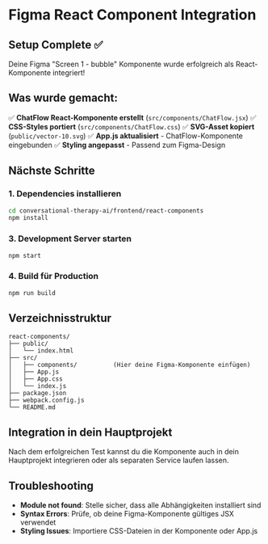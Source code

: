 # Figma React Component Integration

## Setup Complete ✅

Deine Figma "Screen 1 - bubble" Komponente wurde erfolgreich als React-Komponente integriert!

## Was wurde gemacht:

✅ **ChatFlow React-Komponente erstellt** (`src/components/ChatFlow.jsx`)
✅ **CSS-Styles portiert** (`src/components/ChatFlow.css`)
✅ **SVG-Asset kopiert** (`public/vector-10.svg`)
✅ **App.js aktualisiert** - ChatFlow-Komponente eingebunden
✅ **Styling angepasst** - Passend zum Figma-Design

## Nächste Schritte

### 1. Dependencies installieren
```bash
cd conversational-therapy-ai/frontend/react-components
npm install
```

### 3. Development Server starten
```bash
npm start
```

### 4. Build für Production
```bash
npm run build
```

## Verzeichnisstruktur

```
react-components/
├── public/
│   └── index.html
├── src/
│   ├── components/          (Hier deine Figma-Komponente einfügen)
│   ├── App.js
│   ├── App.css
│   └── index.js
├── package.json
├── webpack.config.js
└── README.md
```

## Integration in dein Hauptprojekt

Nach dem erfolgreichen Test kannst du die Komponente auch in dein Hauptprojekt integrieren oder als separaten Service laufen lassen.

## Troubleshooting

- **Module not found**: Stelle sicher, dass alle Abhängigkeiten installiert sind
- **Syntax Errors**: Prüfe, ob deine Figma-Komponente gültiges JSX verwendet
- **Styling Issues**: Importiere CSS-Dateien in der Komponente oder App.js
